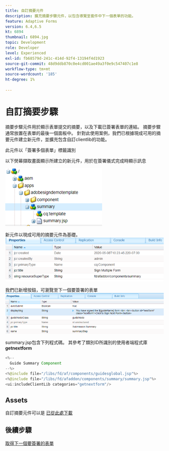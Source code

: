 ```yaml
---
title: 自訂摘要元件
description: 擴充摘要步驟元件，以包含導覽至套件中下一個表單的功能。
feature: Adaptive Forms
version: 6.4,6.5
kt: 6894
thumbnail: 6894.jpg
topic: Development
role: Developer
level: Experienced
exl-id: fb68579d-241c-414d-92f4-13194f4d1923
source-git-commit: 48d9ddb870c0e4cd001ae49a3f0e9c547407c1e8
workflow-type: tm+mt
source-wordcount: '185'
ht-degree: 1%

---
```


# 自訂摘要步驟

摘要步驟元件用於顯示表單提交的摘要，以及下載已簽署表單的連結。 摘要步驟通常放置在表單的最後一個面板中。
針對此使用案例，我們已根據現成可用的摘要元件建立新元件，並擴充包含自訂clientlib的功能。

此元件以「簽署多個表單」標籤識別

以下熒幕擷取畫面顯示所建立的新元件，用於在簽署儀式完成時顯示訊息

![摘要元件](assets/summary.PNG)

新元件以現成可用的摘要元件為基礎。
![component-prop](assets/componentprop.PNG)

我們已新增按鈕，可瀏覽至下一個要簽署的表單
![範本程式碼](assets/template-code.PNG)

summary.jsp包含下列程式碼。 其參考了類別ID所識別的使用者端程式庫 **getnextform**

```java
<%--
  Guide Summary Component
--%>
<%@include file="/libs/fd/af/components/guidesglobal.jsp"%>
<%@include file="/libs/fd/afaddon/components/summary/summary.jsp"%>
<ui:includeClientLib categories="getnextform"/>
```

## Assets

自訂摘要元件可以是 [已從此處下載](assets/custom-summary-step.zip)

## 後續步驟

[取得下一個要簽署的表單](./create-client-lib.md)